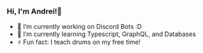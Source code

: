 ### Hi, I'm Andrei!👋

- 🔭 I’m currently working on Discord Bots :D
- 🌱 I’m currently learning Typescript, GraphQL, and Databases
- ⚡ Fun fact: I teach drums on my free time!

<!--
<img align="left" alt="Andrei's stats!" src="https://github-readme-stats.vercel.app/api/top-langs/?username=andreidimaano&layout=compact&theme=solarized-light" />
-->

<!--
**andreidimaano/andreidimaano** is a ✨ _special_ ✨ repository because its `README.md` (this file) appears on your GitHub profile.

Here are some ideas to get you started:

- 🔭 I’m currently working on ...
- 🌱 I’m currently learning ...
- 👯 I’m looking to collaborate on ...
- 🤔 I’m looking for help with ...
- 💬 Ask me about ...
- 📫 How to reach me: ...
- 😄 Pronouns: ...
- ⚡ Fun fact: ...
-->
